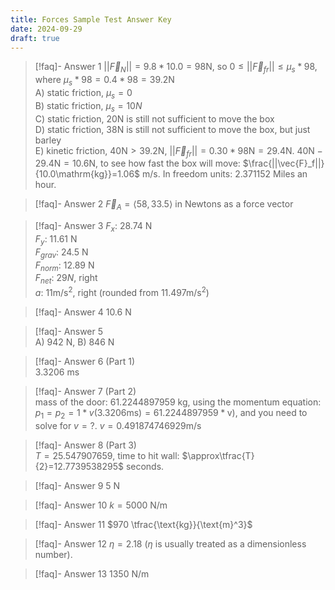 ```yaml
---
title: Forces Sample Test Answer Key
date: 2024-09-29
draft: true
---
```


> [!faq]- Answer 1
>   $||\vec{F}_N||=9.8*10.0=98\mathrm{N}$, so $0\le||\vec{F}_{fr}||\le\mu_s*98$, where $\mu_s*98=0.4*98=39.2\mathrm{N}$ \
>   A) static friction, $\mu_s=0$ \
>   B) static friction, $\mu_s=10N$ \
>   C) static friction, $20$N is still not sufficient to move the box \
>   D) static friction, $38$N is still not sufficient to move the box, but just barley \
>   E) kinetic friction, $40\mathrm{N}>39.2\mathrm{N}$, $||\vec{F}_{fr}||=0.30*98\mathrm{N}=29.4\mathrm{N}$. $40\mathrm{N}-29.4\mathrm{N}=10.6\mathrm{N}$, to see how fast the box will move: $\frac{||\vec{F}_f||}{10.0\mathrm{kg}}=1.06$ m/s. In freedom units: $2.371152$ Miles an hour.

> [!faq]- Answer 2 
> $\vec{F}_A=\langle 58, 33.5 \rangle$ in Newtons as a force vector

> [!faq]- Answer 3 
> $F_x$: $28.7$4 N \
> $F_y$: $11.6$1 N \
> $F_{grav}$: $24.5$ N \
> $F_{norm}$: $12.89$ N \
> $F_{net}$: $29 N$, right \
> $a$: $11 \mathrm{m}/\mathrm{s}^2$, right (rounded from $11.497 \mathrm{m}/\mathrm{s}^2$)

> [!faq]- Answer 4 
> $10.6$ N 

> [!faq]- Answer 5  
> A) $942$ N, B) $846$ N 


> [!faq]- Answer 6 (Part 1)  
> $3.3206$ ms

> [!faq]- Answer 7 (Part 2)  
> mass of the door: $61.2244897959$ kg, using the momentum equation: $p_1=p_2=1*v(3.3206\mathrm{ms)=61.2244897959*v})$, and you need to solve for $v=?$. $v=0.491874746929 \mathrm{m}/\mathrm{s}$

> [!faq]- Answer 8 (Part 3)  
> $T=25.547907659$, time to hit wall: $\approx\tfrac{T}{2}=12.7739538295$ seconds. 

> [!faq]- Answer 9 
> $5$ N 

> [!faq]- Answer 10 
> $k = 5000$ N/m 

> [!faq]- Answer 11 
> $970 \tfrac{\text{kg}}{\text{m}^3}$

> [!faq]- Answer 12 
> $\eta=2.18$ ($\eta$ is usually treated as a dimensionless number).

> [!faq]- Answer 13 
> $1350$ N/m
